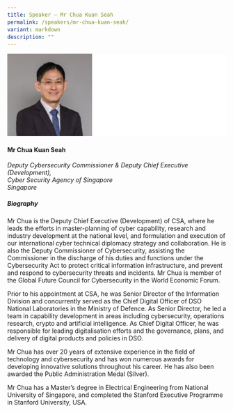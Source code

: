 ```yaml
---
title: Speaker – Mr Chua Kuan Seah
permalink: /speakers/mr-chua-kuan-seah/
variant: markdown
description: ""
---
```

![](/images/2025%20speakers/Chua_Kuan_Seah.png)
#### **Mr Chua Kuan Seah**

*Deputy Cybersecurity Commissioner &amp; Deputy Chief Executive (Development), <br>Cyber Security Agency of Singapore<br>Singapore*

##### **Biography**
Mr Chua is the Deputy Chief Executive (Development) of CSA, where he leads the efforts in master-planning of cyber capability, research and industry development at the national level, and formulation and execution of our international cyber technical diplomacy strategy and collaboration. He is also the Deputy Commissioner of Cybersecurity, assisting the Commissioner in the discharge of his duties and functions under the Cybersecurity Act to protect critical information infrastructure, and prevent and respond to cybersecurity threats and incidents.  Mr Chua is member of the Global Future Council for Cybersecurity in the World Economic Forum.
 
Prior to his appointment at CSA, he was Senior Director of the Information Division and concurrently served as the Chief Digital Officer of DSO National Laboratories in the Ministry of Defence. As Senior Director, he   led a team in capability development in areas including cybersecurity, operations research, crypto and artificial intelligence. As Chief Digital Officer, he was responsible for leading digitalisation efforts and the governance, plans, and delivery of digital products and policies in DSO.
 
Mr Chua has over 20 years of extensive experience in the field of technology and cybersecurity and has won numerous awards for developing innovative solutions throughout his career. He has also been awarded the Public Administration Medal (Silver).
 
Mr Chua has a Master’s degree in Electrical Engineering from National University of Singapore, and completed the Stanford Executive Programme in Stanford University, USA.